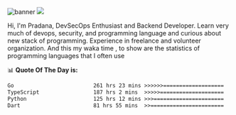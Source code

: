 ![banner](.github/banner-profile.jpeg)
<img src="https://user-images.githubusercontent.com/73097560/115834477-dbab4500-a447-11eb-908a-139a6edaec5c.gif"></p>

Hi, I'm Pradana, DevSecOps Enthusiast and Backend Developer. Learn very much of devops, security, and programming language and curious about new stack of programming. Experience in freelance and volunteer organization. And this my waka time , to show are the statistics of programming languages that I often use

📊 **Quote Of The Day is:**
<!--START_SECTION:waka-->

```txt
Go                         261 hrs 23 mins >>>>>>===================   25.83 %
TypeScript                 187 hrs 2 mins  >>>>>====================   18.48 %
Python                     125 hrs 12 mins >>>======================   12.37 %
Dart                       81 hrs 55 mins  >>=======================   08.10 %
```

<!--END_SECTION:waka-->
